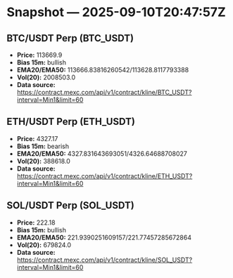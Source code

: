 # Snapshot — 2025-09-10T20:47:57Z

## BTC/USDT Perp (BTC_USDT)
- **Price:** 113669.9
- **Bias 15m:** bullish
- **EMA20/EMA50:** 113666.83816260542/113628.8117793388
- **Vol(20):** 2008503.0
- **Data source:** https://contract.mexc.com/api/v1/contract/kline/BTC_USDT?interval=Min1&limit=60

## ETH/USDT Perp (ETH_USDT)
- **Price:** 4327.17
- **Bias 15m:** bearish
- **EMA20/EMA50:** 4327.831643693051/4326.64688708027
- **Vol(20):** 388618.0
- **Data source:** https://contract.mexc.com/api/v1/contract/kline/ETH_USDT?interval=Min1&limit=60

## SOL/USDT Perp (SOL_USDT)
- **Price:** 222.18
- **Bias 15m:** bullish
- **EMA20/EMA50:** 221.9390251609157/221.77457285672864
- **Vol(20):** 679824.0
- **Data source:** https://contract.mexc.com/api/v1/contract/kline/SOL_USDT?interval=Min1&limit=60
